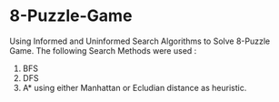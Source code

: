 # 8-Puzzle-Game
Using Informed and Uninformed Search Algorithms to Solve 8-Puzzle Game.
The following Search Methods were used : 
1. BFS
2. DFS
3. A* using either Manhattan or Ecludian distance as heuristic.
